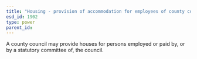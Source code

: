 ```yaml
---
title: "Housing - provision of accommodation for employees of county councils"
esd_id: 1902
type: power
parent_id:  
---
```


A county council may provide houses for persons employed or paid by, or by a statutory committee of, the council.

